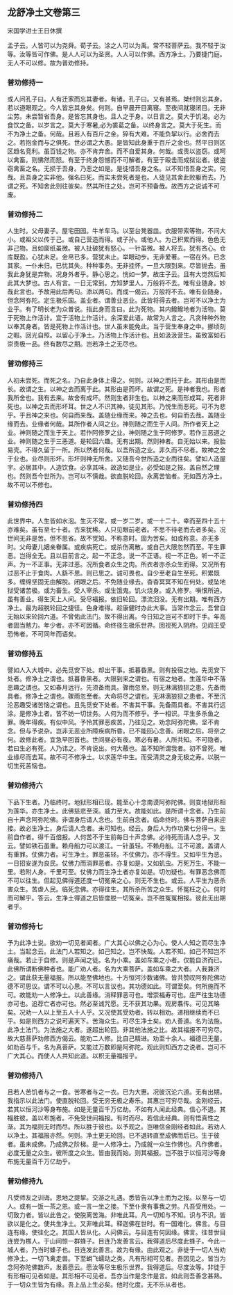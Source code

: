 ## 龙舒净土文卷第三

宋国学进士王日休撰

孟子云。人皆可以为尧舜。荀子云。涂之人可以为禹。常不轻菩萨云。我不轻于汝等。汝等皆可作佛。是人人可以为圣贤。人人可以作佛。西方净土。乃要捷门庭。无人不可以修。故为普劝修持。

### 普劝修持一

或人问孔子曰。人有迁家而忘其妻者。有诸。孔子曰。又有甚焉。桀纣则忘其身。若以道眼观之。今人皆忘其身矣。何则。自早晨开目离寝。至夜间就寝闭目。无非尘劳。未尝暂省吾身。是皆忘其身也。且人之于身。以日言之。莫大于饥渴。必为食饮之备。以岁言之。莫大于寒暑,必为裘葛之备。以终身言之。莫大于死生。而不为净土之备。何哉。且若人有百斤之金。猝有大难。不能负挈以行。必舍而去之。若抱金而与之俱死。世必谓之大愚。是皆知此身重于百斤之金也。然平日则区区趋名竞利。虽百钱之物。亦不肯弃舍。而不自爱其身。何哉。或责以盗窃。或呵以禽畜。则怫然而怒。有至于终身怨憾而不可解者。有至于殴击而成狱讼者。彼盗窃禽畜之名。无损于吾身。乃恶之如是。是徒惜吾身之名。以不知惜吾身之实。何哉。且吾身之实非他。强名曰死。而实未尝死者是也。人徒见其舍此败躯而去。乃谓之死。不知舍此则往彼矣。然其所往之处。岂可不预备哉。故西方之说诚不可废。

### 普劝修持二

人生时。父母妻子。屋宅田园。牛羊车马。以至台凳器皿。衣服带索等物。不问大小。或祖父以传于己。或自己营造而得。或子孙。或他人。为己积累而得。色色无非己物。且如窗纸虽微。被人扯破犹有怒心。一针虽微。被人将去。犹有吝心。仓库既盈。心犹未足。金帛已多。营犹未止。举眼动步。无非爱著。一宿在外。已念其家。一仆未归。已忧其失。种种事务。无非挂怀。一旦大限到来。尽皆抛去。虽我此身犹是弃物。况身外者乎。静心思之。恍如一梦。故庄子云。且有大觉然后知此其大梦也。古人有言。一日无常到。方知梦里人。万般将不去。唯有业随身。妙哉此言也。予故用此后两句。添以两句。而成一偈云。万般将不去。唯有业随身。但念阿弥陀。定生极乐国。盖业者。谓善业恶业。此皆将得去者。岂可不以净土为业乎。有了明长老为众普说。指此身而言曰。此为死物。其内鱍鱍地者为活物。莫于死物上作活计。宜于活物上作活计。余深爱此语。故常为人言之。凡贪种种外物以奉其身者。皆是死物上作活计也。世人虽未能免此。当于营生奉身之中。挪顷刻之暇。回光自照。以留心于净土。乃活物上作活计也。且如汲汲营生。虽致富如石崇贵极一品。终有数尽之期。岂若净土之无尽也。

### 普劝修持三

人初未尝死。而死之名。乃自此身体上得之。何则。以神之而托于此。其形由是而长。故谓之生。以神之去而离于此。其形由是而坏。故谓之死。是神者我也。形者我所舍也。我有去来。故舍有成坏。然则生者非生也。以神之来而形成耳。死者非死也。以神之去而形坏耳。世之人不识其神。徒见其形。乃悦生而恶死。可不为悲乎。乎且神之来也。何自而来哉。盖随业缘而来。神之去也。何自而去哉。盖随业缘而去。业缘者何哉。其所作者人间之业。神则随之而生于人间。所作者天上之业。神则随之而生于天上。若作阿修罗之业。神则随之生于阿修罗。若作三恶道之业。神则随之生于三恶道。是轮回六趣。无有出期。然则神者。自无始以来。投胎易壳。不得久留于一所。所以然者何哉。以吾所造之业。非久而不尽者。故神之舍于业也。业尽则形坏。形坏则神无所舍。又随吾今世所造之业而往矣。譬如人造屋宇。必居其中。人造饮食。必享其味。故造如是业。必受如是之报。盖自然之理也。然则吾今世所为。岂可以不慎哉。欲直脱轮回。永离苦恼者。无如西方净土。故不可以不修也。

### 普劝修持四

此世界中。人生皆如水泡。生灭不常。或一岁二岁。或一十二十。幸而至四十五十亦难矣。虽有至七十者。古来犹稀。人只见眼前老者。不思不待老而去者多矣。况世间无非是苦。但不思省。故不觉知。不称意时。固为苦矣。如或称意。亦无多时。父母妻儿姻亲眷属。或疾病死亡。或杀伤离散。或自己大限忽然而至。平生罪恶。岂得全无。且以目前言之。起一不正念。说一不正语。视一不正色。听一不正声。为一不正事。无非过恶。况所食者众生之肉。所衣者亦杀众生而得。又况所有过恶不止于食肉。人繇不思。则已思之。诚可畏也。自少至老自生至死。积累既多。缠绵坚固无由解脱。闭眼之后。不免随业缘去。杳杳冥冥不知在何处。或坠地狱受诸苦极。或为畜生。受人宰杀。或生饿鬼。饥火烧身。或入修罗。嗔恨所迫。虽有善业。得生天上人间。受尽福报。依旧轮回。漂流汨没。无有出期。唯有西方净土。最为超脱轮回之捷径。色身难得。趁康健时办此大事。当常作念云。吾曾自无始以来轮回六道。不曾佑此法门。故不得出离。今日知之岂可不即时下手。年高者固当勉力。年少者。亦不可因循。命终径生极乐世界。回视死入阴府。见阎王受恐怖者。不可同年而语矣。

### 普劝修持五

譬如人入大城中。必先觅安下处。却出干事。抵暮昏黑。则有投宿之地。先觅安下处者。修净土之谓也。抵暮昏黑者。大限到来之谓也。有宿之地者。生莲华中不落恶趣之谓也。又如春月远行。先须备雨具。骤雨忽至。则无淋漓狼狈之患。先备雨具者。修净土之谓也。骤雨忽至者。大命将尽之谓也。无淋漓狼狈之患者。不至沉沦恶趣受诸苦恼之谓也。且先觅安下处者。不害其干事。先备雨具者。不害其行远涂。是修净土者。皆不妨一切世务。人何为而不修乎。予一相识。平生多杀鱼之罪。晚年得疾。有似中风。予怜其罪恶疾苦。乃往见之。劝念阿弥陀佛。坚不肯念。但与予说杂。岂非无恶业所障疾病所昏。已不能回心念善。闭眼之后。将奈之何。故修此者。宜急早回首也。世间昼必有夜。寒必有暑。人所共知。不可隐者。若曰生必有死。人乃讳之。不肯说出。何大蔽也。盖不知所谓我者。初不曾死。唯业缘尽而去耳。故不可不修净土。以求莲华中生。而受清灵之身无极之寿。以脱一切生死苦恼也。

### 普劝修持六

下品下生者。乃临终时。地狱形相已现。能至心十念南谟阿弥陀佛。则变地狱形相为莲华。亦生净土。此佛慈悲至深。威力至大。故能如此。是所谓十念者。乃生前自十声念阿弥陀佛。非谓身后请人念也。生前自念者。临命终时。佛与菩萨自来迎接。故必生净土。身后请人念者。未可知也。经云。身后人为作功果七分得一。生前自作者。得千百倍报。人何苦不于生前每日十声念佛。必待死而请人念乎。又云。譬如铁石虽重。赖舟船力可以渡江。一针虽轻。不赖舟船。江不可渡。盖谓人有重罪。仗佛力者。可生净土。罪恶虽轻。不仗佛力。亦不得生。又如平生为恶。一日招安遂为良民。仗佛力而消罪恶者。亦复如是。又如虮虫。万死万生。不能一里。若附人身。千里可至。仗佛力而生净土者亦复如是。切勿疑也。有罪恶念佛而不可以往生。但起见佛得道还度一切冤亲之心。则无不生也。或云。人平生为恶杀害众生。苦虐人民。临死念佛。亦得往生。其所杀所苦之众生。怀冤枉之心。何时而可解乎。答云。生净土得道之后皆度脱一切冤亲。岂不胜冤冤相报。彼此无出期者乎。

### 普劝修持七

予为此净土说。欲劝一切见者闻者。广大其心以佛之心为心。使人人知之而尽生净土。当起念云。此法门人若知之。如己知之。岂不快哉。人若不知。如己不知岂不痛哉。若止于自修。则是声闻之徒。名为小乘。盖如车乘之小者。仅能自济而已。此佛所谓断佛种者也。能广劝人者。名为大乘菩萨。盖如车乘之大者。人我兼济之。谓此获无量福报。所以能至佛地也。十方恒河沙数诸佛。皆共赞叹阿弥陀佛功德不可思议。谓不可以心思。不可以言议也。其功德如此。可谓至矣。何所施而不可。故能劝一人修净土。以此善缘。消释罪恶可也。增崇福寿可也。庄严往生功德亦可也。追荐亡者亦可也。然必至诚咒愿。无不获其功果。观房翥传。可见其略矣。况劝一人以上至五人十人乎。又况使其受劝者。转以相劝。递相继续而不已乎。如是则西方之说可遍天下。苦海众生。可尽生净土矣。劝人善道。名为法施。此净土法门。为法施之大者。遂超出轮回。非其他法施之比。故其福报不可穷尽。故大慈菩萨劝修西方偈云。能劝二人修。比自己精进。劝至十余人。福德已无量。如劝百与千。名为真菩萨。又能过万数即是阿弥陀。观此则知西方之说者。岂可不广大其心。而使人人共知此道。以积无量福报乎。

### 普劝修持八

且若人苦饥者与之一食。苦寒者与之一衣。已为大惠。况彼沉沦六道。无有出期。我指示以此法门。使直脱轮回。受无穷无极之寿乐。其惠岂可穷尽哉。金刚经云。若其以恒河沙等身布施。如是无量百千万亿劫。不如有人闻此经典。信心不退。其福胜彼。盖以布施者。不免受世间福报。有时而尽。若信此经典。则有悟真性之渐。其为福则无时而尽。所以胜于彼也。以予观之。岂唯信金刚经者如此。若劝人以净土。其福报亦然。何则。净土更无轮回。已不退转直至成佛而后已。生于彼者。虽未成佛。乃成佛之阶梯。是一人修净土。乃成就一众生作佛也。凡作佛者。必度无量之众生。彼所度之众生。皆由我而始。则其福报。岂不胜于以恒河沙等身布施无量百千万亿劫乎。

### 普劝修持九

凡受师友之训诲。恩地之提挈。交游之礼遇。悉皆告以净土而为之报。以至与一切人。或有一饭一茶之恩。或一言一坐之接。下至仆隶有事我之劳。凡吾受用处。一切致力者。皆以此告之。使脱离苦海。非唯此耳。凡一切知与不知。识与不识。皆欲以是化之。使共生净土。又非唯此耳。释迦佛在世时。有一国难化。佛言。与目连有缘。使往化之。其国人皆从化。人问佛云。与目连有何因缘。佛言。往昔世目连尝为樵人。于山间惊一群蜂子。目连乃发善言云。我得道后尽度此蜂子。今此一城人者。乃当时蜂子也。目连发此善言。故为有缘。由此观之。非徒于一切人当劝修净土。一切飞禽走兽。下至蜎飞蠕动之类。凡有形相可见者。吾因见之。皆当为念阿弥陀佛数声。发善愿云。愿汝等尽生极乐世界。我得道后。尽度汝等。非徒于有形相可见者如是。其形相不可见者。吾亦当作是念作是言。如此则吾善念甚熟。于一切众生皆为有缘。吾上品上生必矣。他时化度。无不乐从者也。